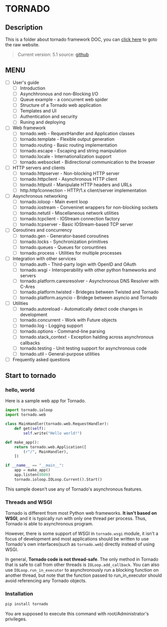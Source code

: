 # TORNADO

## Description
This is a folder about tornado framework DOC, you can [click here](http://www.tornadoweb.org/en/stable/index.html) to goto the raw website.
> Current version: 5.1
> source: [github](https://github.com/tornadoweb/tornado)

## MENU

- [ ] User's guide
    - [ ] Introduction
    - [ ] Asynchhronous and non-Blocking I/O
    - [ ] Queue example - a concurrent web spider
    - [ ] Structure of a Tornado web application
    - [ ] Templates and UI
    - [ ] Authentication and security
    - [ ] Runing and deploying

- [ ] Web framework
    - [ ] tornado.web - RequestHandler and Application classes
    - [ ] tornado.template - Flexible output generation
    - [ ] tornado.routing - Basic routing implementation
    - [ ] tornado.escape - Escaping and string manipulation
    - [ ] tornado.locale - Internationalization support
    - [ ] tornado.websocket - Bidirectional communication to the browser

- [ ] HTTP servers and clients
    - [ ] tornado.httpserver - Non-blocking HTTP server
    - [ ] tornado.httpclient - Asynchronous HTTP client
    - [ ] tornado.httputil - Manipulate HTTP headers and URLs
    - [ ] http.http1connection - HTTP/1.x client/server implementation

- [ ] Asynchronous networking
    - [ ] tornado.ioloop - Main event loop
    - [ ] tornado.iostream - Conveninet wrappers for non-blocking sockets
    - [ ] tornado.netutil - Miscellaneous network utilities
    - [ ] tornado.tcpclient - IOStream connection factory
    - [ ] tornado.tcpserver - Basic IOStream-based TCP server

- [ ] Coroutines and concurrency
    - [ ] tornado.gen - Generator-based coroutines
    - [ ] tornado.locks - Synchronization primitives
    - [ ] tornado.queues - Queues for corountines
    - [ ] tornado.process - Utilities for multiple processes

- [ ] Integration with other services
    - [ ] tornado.auth - Third-party login with OpenID and OAuth
    - [ ] tornado.wsgi - Interoperability with other python frameworks and servers
    - [ ] tornado.platform.caresresolver - Asynchronous DNS Resolver with C-Ares
    - [ ] tornado.platform.twisted - Brideges between Twisted and Tornado
    - [ ] tornado.platform.asyncio - Bridege between asyncio and Tornado

- [ ] Utilities
    - [ ] tornado.autoreload - Automatically detect code changes in development
    - [ ] tornado.concurrent - Work with Future objects
    - [ ] tornado.log - Logging support
    - [ ] tornado.options - Command-line parsing
    - [ ] tornado.stack\_context - Exception halding across asynchronous callbacks
    - [ ] tornado.testing - Unit testing support for asynchronous code
    - [ ] tornado.util - General-purpose utilities

- [ ] Frequently asked questions

## Start to tornado

### hello, world
Here is a sample web app for Tornado.

```py
import tornado.ioloop
import tornado.web

class MainHandler(tornado.web.RequestHandler):
    def get(self):
        self.write("Hello world!")

def make_app():
    return tornado.web.Application([
        (r"/", MainHandler),
    ])

if __name__ == "__main__":
    app = make_app()
    app.listen(8089)
    tornado.ioloop.IOLoop.Current().Start()
```
This sample doesn't use any of Tornado's asynchronous features.

### Threads and WSGI
Tornado is different from most Python web frameworks. **It isn't based on WSGI**, and it is typically run with only one thread per process. Thus, Tornado is able to asynchronous program.
<p></p>

However, there is some support of WSGI in `tornado.wsgi` module, it isn't a focus of development and most applications should be written to use Tornado's own interfaces(such as `tornado.web`) directly instead of using WSGI.
<p></p>

In general, **Tornado code is not thread-safe**. The only method in Tornado that is safe to call from other threads is `IOLoop.add_callback`. You can also use `IOLoop.run_in_executor` to asynchronously run a blocking function on another thread, but note that the function passed to run\_in\_executor should avoid referencing any Tornado objects.

### Installation
```sh
pip install tornado
```
You are supposed to execute this command with root/Administrator's privileges.


